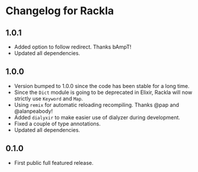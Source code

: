 # Changelog for Rackla

## 1.0.1
 - Added option to follow redirect. Thanks bAmpT!
 - Updated all dependencies.

## 1.0.0
 - Version bumped to 1.0.0 since the code has been stable for a long time.
 - Since the `Dict` module is going to be deprecated in Elixir, Rackla will now strictly use `Keyword` and `Map`.
 - Using `remix` for automatic reloading recompiling. Thanks @pap and @alanpeabody!
 - Added `dialyxir` to make easier use of dialyzer during development.
 - Fixed a couple of type annotations.
 - Updated all dependencies.

## 0.1.0
 - First public full featured release.